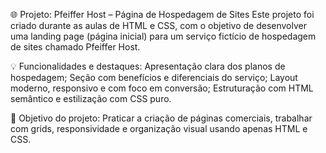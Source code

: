 🌐 Projeto: Pfeiffer Host – Página de Hospedagem de Sites
Este projeto foi criado durante as aulas de HTML e CSS, com o objetivo de desenvolver uma landing page (página inicial) para um serviço fictício de hospedagem de sites chamado Pfeiffer Host.

💡 Funcionalidades e destaques:
Apresentação clara dos planos de hospedagem;
Seção com benefícios e diferenciais do serviço;
Layout moderno, responsivo e com foco em conversão;
Estruturação com HTML semântico e estilização com CSS puro.

🎯 Objetivo do projeto:
Praticar a criação de páginas comerciais, trabalhar com grids, responsividade e organização visual usando apenas HTML e CSS.
